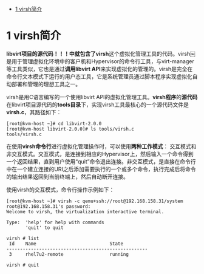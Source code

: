 
<!-- @import "[TOC]" {cmd="toc" depthFrom=1 depthTo=6 orderedList=false} -->

<!-- code_chunk_output -->

* [1 virsh简介](#1-virsh简介)

<!-- /code_chunk_output -->

# 1 virsh简介

**libvirt项目的源代码！！！**中就包含了**virsh**这个虚拟化管理工具的代码。virsh￼是用于管理虚拟化环境中的客户机和Hypervisor的命令行工具，与virt\-manager等工具类似，它也是通过**调用libvirt API**来实现虚拟化的管理的。virsh是完全在命令行文本模式下运行的用户态工具，它是系统管理员通过脚本程序实现虚拟化自动部署和管理的理想工具之一。

virsh是用C语言编写的一个使用libvirt API的虚拟化管理工具。**virsh程序**的**源代码**在libvirt项目源代码的**tools目录**下，实现virsh工具最核心的一个源代码文件是**virsh.c**，其路径如下：

```
[root@kvm-host ~]# cd libvirt-2.0.0￼
[root@kvm-host libvirt-2.0.0]# ls tools/virsh.c￼
tools/virsh.c
```

在使用**virsh命令行**进行虚拟化管理操作时，可以使用**两种工作模式**：
交互模式和非交互模式。交互模式，是连接到相应的Hypervisor上，然后输入一个命令得到一个返回结果，直到用户使用“quit”命令退出连接。非交互模式，是直接在命令行中在一个建立连接的URI之后添加需要执行的一个或多个命令，执行完成后将命令的输出结果返回到当前终端上，然后自动断开连接。

使用virsh的交互模式，命令行操作示例如下：

```
[root@kvm-host ~]# virsh -c qemu+ssh://root@192.168.158.31/system￼
root@192.168.158.31's password:￼
Welcome to virsh, the virtualization interactive terminal.￼
￼
Type:  'help' for help with commands￼
       'quit' to quit￼
￼
virsh # list￼
 Id    Name                           State￼
----------------------------------------------------￼
 3     rhel7u2-remote                 running￼
￼
virsh # quit
```

